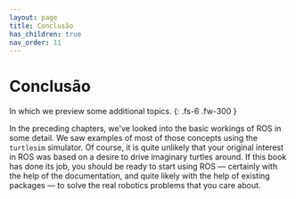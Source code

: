 ```yaml
---
layout: page
title: Conclusão
has_children: true
nav_order: 11
---
```


# Conclusão

In which we preview some additional topics.
{: .fs-6 .fw-300 }

In the preceding chapters, we've looked into the basic workings of ROS in some detail. We
saw examples of most of those concepts using the `turtlesim`  simulator. Of course, it is
quite unlikely that your original interest in ROS was based on a desire to drive imaginary
turtles around. If this book has done its job, you should be ready to start using ROS — 
certainly with the help of the documentation, and quite likely with the help of existing
packages — to solve the real robotics problems that you care about. 
